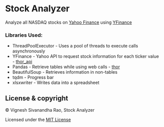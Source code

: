 # Stock Analyzer
Analyze all NASDAQ stocks on [Yahoo Finance](https://finance.yahoo.com) using [YFinance](https://pypi.org/project/yfinance/)

### Libraries Used:
- ThreadPoolExecutor - Uses a pool of threads to execute calls asynchronously
- YFinance - Yahoo API to request stock information for each ticker value - [thor_api](thor_api.py)
- Pandas - Retrieve tables while using web calls - [thor](thor_legacy.py)
- BeautifulSoup - Retrieves information in non-tables
- tqdm - Progress bar
- xlsxwriter - Writes data into a spreadsheet

## License & copyright

&copy; Vignesh Sivanandha Rao, Stock Analyzer

Licensed under the [MIT License](LICENSE)
